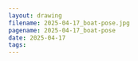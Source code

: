 ```yaml
---
layout: drawing
filename: 2025-04-17_boat-pose.jpg
pagename: 2025-04-17_boat-pose
date: 2025-04-17
tags:
---
```

